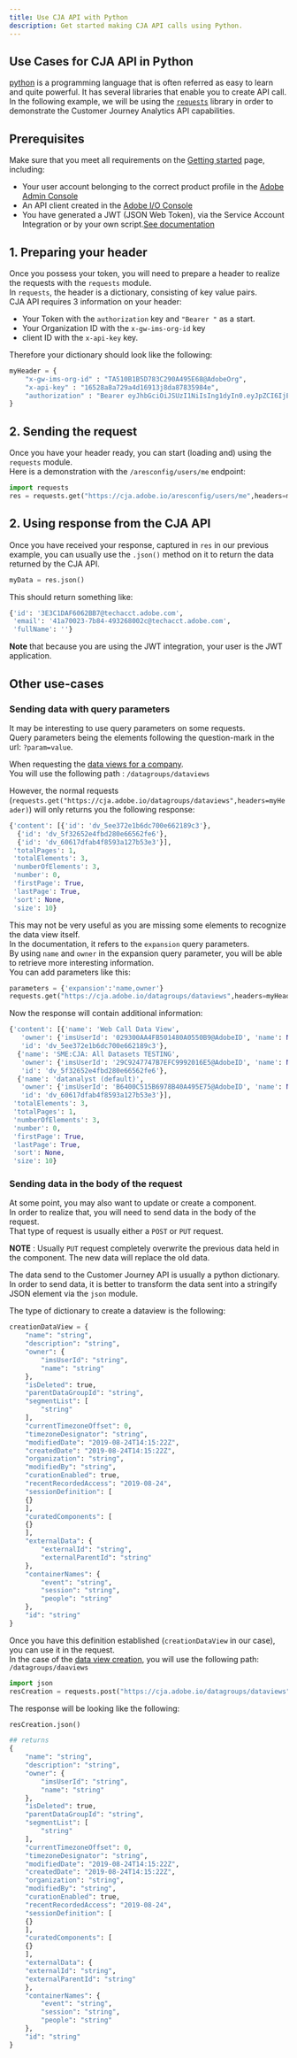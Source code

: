 ```yaml
---
title: Use CJA API with Python
description: Get started making CJA API calls using Python.
---
```


## Use Cases for CJA API in Python

[python](https://www.python.org/) is a programming language that is often referred as easy to learn and quite powerful. It has several libraries that enable you to create API call. In the following example, we will be using the [`requests`](https://pypi.org/project/requests/) library in order to demonstrate the Customer Journey Analytics API capabilities.

## Prerequisites

Make sure that you meet all requirements on the [Getting started](../getting-started/index.md) page, including:

* Your user account belonging to the correct product profile in the [Adobe Admin Console](https://adminconsole.adobe.com)
* An API client created in the [Adobe I/O Console](https://console.adobe.io)
* You have generated a JWT (JSON Web Token), via the Service Account Integration or by your own script.[See documentation](https://www.adobe.io/cja-apis/docs/getting-started/)

## 1. Preparing your header

Once you possess your token, you will need to prepare a header to realize the requests with the `requests` module.\
In `requests`, the header is a dictionary, consisting of key value pairs.\
CJA API requires 3 information on your header:

* Your Token with the `authorization` key and `"Bearer "` as a start.
* Your Organization ID with the `x-gw-ims-org-id` key
* client ID with the `x-api-key` key.

Therefore your dictionary should look like the following:

```python
myHeader = {
    "x-gw-ims-org-id" : "TA510B1B5D783C290A495E68@AdobeOrg",
    "x-api-key" : "16528a8a729a4d16913j8da87835984e",
    "authorization" : "Bearer eyJhbGciOiJSUzI1NiIsIng1dyIn0.eyJpZCI6IjE2MTcwOTc1MDI3ODNfNTZmYzdjY2EtNzZhMi0OTcyLWI1MmUtMWQ4ZGZhNGYzMzg4X3VlMSIsImNsaWVudF9p.KY6uzV0UrZq0Jbw3Rx60AeAXRalkjStHPdGyzSmyKiPoqpi"
}
```

## 2. Sending the request

Once you have your header ready, you can start (loading and) using the `requests` module.\
Here is a demonstration with the `/aresconfig/users/me` endpoint:

```python
import requests
res = requests.get("https://cja.adobe.io/aresconfig/users/me",headers=myHeader)
```

## 2. Using response from the CJA API

Once you have received your response, captured in `res` in our previous example, you can usually use the `.json()` method on it to return the data returned by the CJA API.

```python
myData = res.json()
```

This should return something like:

```python
{'id': '3E3C1DAF6062BB7@techacct.adobe.com',
 'email': '41a70023-7b84-493268002c@techacct.adobe.com',
 'fullName': ''}
```

**Note** that because you are using the JWT integration, your user is the JWT application.

## Other use-cases

### Sending data with query parameters

It may be interesting to use query parameters on some requests.\
Query parameters being the elements following the question-mark in the url: `?param=value`.

When requesting the [data views for a company](https://www.adobe.io/cja-apis/docs/api/#operation/getDataViewsForCompany).\
You will use the following path : `/datagroups/dataviews`

However, the normal requests (`requests.get("https://cja.adobe.io/datagroups/dataviews",headers=myHeader)`) will only returns you the following response:

```python
{'content': [{'id': 'dv_5ee372e1b6dc700e662189c3'},
  {'id': 'dv_5f32652e4fbd280e66562fe6'},
  {'id': 'dv_60617dfab4f8593a127b53e3'}],
 'totalPages': 1,
 'totalElements': 3,
 'numberOfElements': 3,
 'number': 0,
 'firstPage': True,
 'lastPage': True,
 'sort': None,
 'size': 10}
```

This may not be very useful as you are missing some elements to recognize the data view itself.\
In the documentation, it refers to the `expansion` query parameters.\
By using `name` and `owner` in the expansion query parameter, you will be able to retrieve more interesting information.\
You can add parameters like this:

```python
parameters = {'expansion':'name,owner'}
requests.get("https://cja.adobe.io/datagroups/dataviews",headers=myHeader,params=parameters)
```

Now the response will contain additional information:

```python
{'content': [{'name': 'Web Call Data View',
   'owner': {'imsUserId': '029300AA4FB501480A0550B9@AdobeID', 'name': None},
   'id': 'dv_5ee372e1b6dc700e662189c3'},
  {'name': 'SME:CJA: All Datasets TESTING',
   'owner': {'imsUserId': '29C9247747B7EFC9992016E5@AdobeID', 'name': None},
   'id': 'dv_5f32652e4fbd280e66562fe6'},
  {'name': 'datanalyst (default)',
   'owner': {'imsUserId': 'B6400C515B6978B40A495E75@AdobeID', 'name': None},
   'id': 'dv_60617dfab4f8593a127b53e3'}],
 'totalElements': 3,
 'totalPages': 1,
 'numberOfElements': 3,
 'number': 0,
 'firstPage': True,
 'lastPage': True,
 'sort': None,
 'size': 10}
```

### Sending data in the body of the request

At some point, you may also want to update or create a component.\
In order to realize that, you will need to send data in the body of the request.\
That type of request is usually either a `POST` or `PUT` request.

**NOTE** : Usually `PUT` request completely overwrite the previous data held in the component. The new data will replace the old data.

The data send to the Customer Journey API is usually a python dictionary.\
In order to send data, it is better to transform the data sent into a stringify JSON element via the `json` module.

The type of dictionary to create a dataview is the following:

```python
creationDataView = {
    "name": "string",
    "description": "string",
    "owner": {
        "imsUserId": "string",
        "name": "string"
    },
    "isDeleted": true,
    "parentDataGroupId": "string",
    "segmentList": [
        "string"
    ],
    "currentTimezoneOffset": 0,
    "timezoneDesignator": "string",
    "modifiedDate": "2019-08-24T14:15:22Z",
    "createdDate": "2019-08-24T14:15:22Z",
    "organization": "string",
    "modifiedBy": "string",
    "curationEnabled": true,
    "recentRecordedAccess": "2019-08-24",
    "sessionDefinition": [
    {}
    ],
    "curatedComponents": [
    {}
    ],
    "externalData": {
        "externalId": "string",
        "externalParentId": "string"
    },
    "containerNames": {
        "event": "string",
        "session": "string",
        "people": "string"
    },
    "id": "string"
}
```

Once you have this definition established (`creationDataView` in our case), you can use it in the request.\
In the case of the [data view creation](https://www.adobe.io/cja-apis/docs/api/#operation/getDataViewsForCompany), you will use the following path: `/datagroups/daaviews`

```python
import json
resCreation = requests.post("https://cja.adobe.io/datagroups/dataviews",headers=myHeader,data=json.dumps(creationDataView))
```

The response will be looking like the following:

```python
resCreation.json()

## returns
{
    "name": "string",
    "description": "string",
    "owner": {
        "imsUserId": "string",
        "name": "string"
    },
    "isDeleted": true,
    "parentDataGroupId": "string",
    "segmentList": [
        "string"
    ],
    "currentTimezoneOffset": 0,
    "timezoneDesignator": "string",
    "modifiedDate": "2019-08-24T14:15:22Z",
    "createdDate": "2019-08-24T14:15:22Z",
    "organization": "string",
    "modifiedBy": "string",
    "curationEnabled": true,
    "recentRecordedAccess": "2019-08-24",
    "sessionDefinition": [
    {}
    ],
    "curatedComponents": [
    {}
    ],
    "externalData": {
    "externalId": "string",
    "externalParentId": "string"
    },
    "containerNames": {
        "event": "string",
        "session": "string",
        "people": "string"
    },
    "id": "string"
}
```
